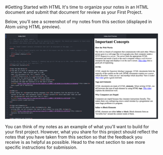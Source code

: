 #Getting Started with HTML
It's time to organize your notes in an HTML document and submit that document for review as your First Project.

Below, you'll see a screenshot of my notes from this section (displayed in Atom using HTML preview).

![](/assets/Project_1.png)


You can think of my notes as an example of what you'll want to build for your first project. However, what you share for this project should reflect the notes that you have taken from this section so that the feedback you receive is as helpful as possible. Head to the next section to see more specific instructions for submission.
